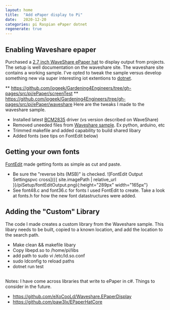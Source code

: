 ```yaml
---
layout: home
title:  "Add ePaper display to Pi"
date:   2020-12-20
categories: pi Raspian ePaper dotnet
regenerate: true
---
```

 
## Enabling Waveshare epaper
Purchased a [2.7 inch WaveShare ePaper hat](https://www.waveshare.com/wiki/2.7inch_e-Paper_HAT) to display output from projects.
The setup is well documentation on the waveshare site.  The waveshare site contains a working sample.  I've opted to tweak the sample versus develop something new via super interesting iot extentions to [dotnet](https://docs.microsoft.com/en-us/dotnet/iot/intro).


** https://github.com/iogeek/Gardening4Engineers/tree/gh-pages/src/pi/ePaper/screenTest
** https://github.com/iogeek/Gardening4Engineers/tree/gh-pages/src/pi/ePaper/waveshare
 Here are the tweaks I made to the waveshare sample.

- Installed latest [BCM2835](http://www.airspayce.com/mikem/bcm2835/) driver (vs version described on WaveShare)
- Removed uneeded files from [Waveshare sample](https://github.com/waveshare/e-Paper).  Ex python, arduino, etc
- Trimmed makefile and added capability to build shared libary
- Added fonts (see tips on FontEdit below) 


## Getting your own fonts
[FontEdit](https://github.com/ayoy/fontedit/) made getting fonts as simple as cut and paste.
- Be sure the "reverse bits (MSB)" is checked.
![FontEdit Output Settingspvc cross]({{ site.imagePath | relative_url }}/piSetup/fontEditOutput.png){:height="289px" width="165px"}
- See font48.c and font36.c for fonts I used FontEdit to create.  Take a look at fonts.h for how the new font datastructures were added.


## Adding the "Custom" Library
The code I made creates a custom library from the Waveshare sample.  This libary needs to be built, copied to a known location, and add the location to the search path.

- Make clean && makefile libary
- Copy libepd.so to /home/pi/libs
- add path to sudo vi /etc/ld.so.conf
- sudo ldconfig to reload paths
- dotnet run test



## 
Notes:  I have come across libraries that write to ePaper in c#. Things to consider in the future.
- https://github.com/eXoCooLd/Waveshare.EPaperDisplay
- https://github.com/paw3lx/EPaperHatCore
